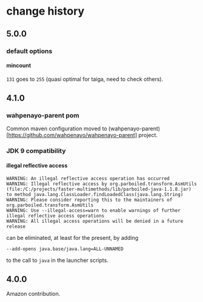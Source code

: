 # change history

## 5.0.0

### default options

#### mincount

`131` goes to `255` (quasi optimal for taiga, need to check others).

## 4.1.0

### wahpenayo-parent pom

Common maven configuration moved to 
(wahpenayo-parent)[https://github.com/wahpenayo/wahpenayo-parent]
project.

### JDK 9 compatibility

#### illegal reflective access

```
WARNING: An illegal reflective access operation has occurred
WARNING: Illegal reflective access by org.parboiled.transform.AsmUtils 
(file:/C:/projects/faster-multimethods/lib/parboiled-java-1.1.8.jar) 
to method java.lang.ClassLoader.findLoadedClass(java.lang.String)
WARNING: Please consider reporting this to the maintainers of org.parboiled.transform.AsmUtils
WARNING: Use --illegal-access=warn to enable warnings of further illegal reflective access operations
WARNING: All illegal access operations will be denied in a future release
```

can be eliminated, at least for the present, by adding

`--add-opens java.base/java.lang=ALL-UNNAMED`

to the call to `java` in the launcher scripts.

## 4.0.0

Amazon contribution.